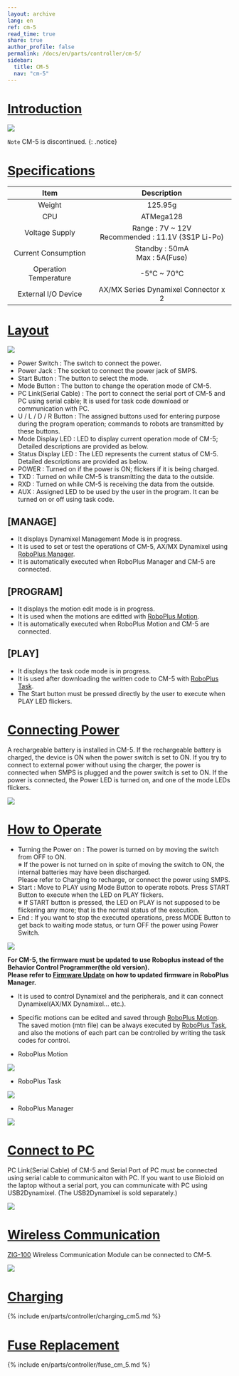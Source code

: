 ```yaml
---
layout: archive
lang: en
ref: cm-5
read_time: true
share: true
author_profile: false
permalink: /docs/en/parts/controller/cm-5/
sidebar:
  title: CM-5
  nav: "cm-5"
---
```



# [Introduction](#introduction)

![](/assets/images/parts/controller/cm-5/cm-5_product.jpg)

`Note` CM-5 is discontinued.
{: .notice}

# [Specifications](#specifications)

|Item|Description|
|:---:|:---:|
|Weight|125.95g|
|CPU|ATMega128|
|Voltage Supply|Range : 7V ~ 12V<br />Recommended : 11.1V (3S1P Li-Po)|
|Current Consumption|Standby : 50mA<br />Max : 5A(Fuse)|
|Operation Temperature|-5&deg;C ~ 70&deg;C|
|External I/O Device|AX/MX Series Dynamixel Connector x 2|

# [Layout](#layout)

![](/assets/images/parts/controller/cm-5/cm-5_01.png)

- Power Switch : The switch to connect the power.
- Power Jack : The socket to connect the power jack of SMPS.
- Start Button : The button to select the mode.
- Mode Button : The button to change the operation mode of CM-5.
- PC Link(Serial Cable) : The port to connect the serial port of CM-5 and PC using serial cable; It is used for task code download or communication with PC.
- U / L / D / R Button : The assigned buttons used for entering purpose during the program operation; commands to robots are transmitted by these buttons.
- Mode Display LED : LED to display current operation mode of CM-5; Detailed descriptions are provided as below.
- Status Display LED : The LED represents the current status of CM-5.  Detailed descriptions are provided as below.
- POWER : Turned on if the power is ON; flickers if it is being charged.
- TXD : Turned on while CM-5 is transmitting the data to the outside.
- RXD : Turned on while CM-5 is receiving the data from the outside.
- AUX : Assigned LED to be used by the user in the program.  It can be turned on or off using task code.

## [MANAGE]
- It displays Dynamixel Management Mode is in progress.
- It is used to set or test the operations of CM-5, AX/MX Dynamixel using [RoboPlus Manager].
- It is automatically executed when RoboPlus Manager and CM-5 are connected.

## [PROGRAM]
- It displays the motion edit mode is in progress.
- It is used when the motions are editted with [RoboPlus Motion].
- It is automatically executed when RoboPlus Motion and CM-5 are connected.

## [PLAY]
- It displays the task code mode is in progress.
- It is used after downloading the written code to CM-5 with [RoboPlus Task].
- The Start button must be pressed directly by the user to execute when PLAY LED flickers.


# [Connecting Power](#connecting-power)

A rechargeable battery is installed in CM-5. If the rechargeable battery is charged, the device is ON when the power switch is set to ON. If you try to connect to external power without using the charger, the power is connected when SMPS is plugged and the power switch is set to ON.  If the power is connected, the Power LED is turned on, and one of the mode LEDs flickers.

![](/assets/images/parts/controller/cm-5/cm-5_02.png)
 
# [How to Operate](#how-to-operate)

- Turning the Power on : The power is turned on by moving the switch from OFF to ON.  
  ※ If the power is not turned on in spite of moving the switch to ON, the internal batteries may have been discharged.  
  Please refer to Charging to recharge, or connect the power using SMPS.
- Start : Move to PLAY using Mode Button to operate robots.  Press START Button to execute when the LED on PLAY flickers.  
  ※ If START button is pressed, the LED on PLAY is not supposed to be flickering any more; that is the normal status of the execution.
- End : If you want to stop the executed operations, press MODE Button to get back to waiting mode status, or turn OFF the power using Power Switch.

![](/assets/images/parts/controller/cm-5/cm-5_03.png)


**For CM-5, the firmware must be updated to use Roboplus instead of the Behavior Control Programmer(the old version).**  
**Please refer to [Firmware Update] on how to updated firmware in RoboPlus Manager.**
- It is used to control Dynamixel and the peripherals, and it can connect Dynamixel(AX/MX Dynamixel... etc.).
- Specific motions can be edited and saved through [RoboPlus Motion]. The saved motion (mtn file) can be always executed by [RoboPlus Task], and also the motions of each part can be controlled by writing the task codes for control.

- RoboPlus Motion  

![](/assets/images/parts/controller/cm-5/cm-5_04.jpg)

- RoboPlus Task

![](/assets/images/parts/controller/cm-5/cm-5_05.jpg)

- RoboPlus Manager

![](/assets/images/parts/controller/cm-5/cm-5_06.jpg)

# [Connect to PC](#connect-to-pc)

PC Link(Serial Cable) of CM-5 and Serial Port of PC must be connected using serial cable to communicaiton with PC. If you want to use Bioloid on the laptop without a serial port, you can communicate with PC using USB2Dynamixel.  (The USB2Dynamixel is sold separately.)

![](/assets/images/parts/controller/cm-5/cm-5_07.png)

# [Wireless Communication](#wireless-communication)

[ZIG-100] Wireless Communication Module can be connected to CM-5.

![](/assets/images/parts/controller/cm-5/cm-5_08.png)

# [Charging](#charging)

{% include en/parts/controller/charging_cm5.md %}

# [Fuse Replacement](#fuse-replacement)

{% include en/parts/controller/fuse_cm_5.md %}

[RoboPlus Task]: /docs/en/software/rplus1/task/getting_started/
[RoboPlus Motion]: ???/docs/en/software/rplus1/motion/getting_started/
[RoboPlus Manager]: ???
[Number of pressed Start button]: /docs/en/software/rplus1/task/programming_02/#button-count
[Start button]: /docs/en/software/rplus1/task/programming_02/#button-count
[LN-101]: /docs/en/parts/interface/ln-101/
[ZIG-100]: /docs/en/parts/communication/zig-110/
[BT-110]: /docs/en/parts/communication/bt-110/
[BT-210]: /docs/en/parts/communication/bt-210/
[Automatic Turn-off]: /docs/en/software/rplus1/task/programming_02/#powersave-timer
[Firmware Update]: ???Roboplus
